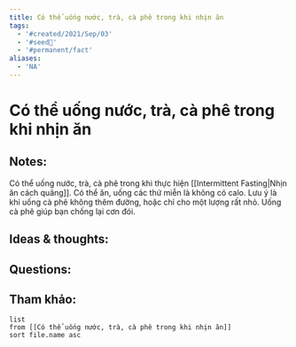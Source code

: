 ```yaml
---
title: Có thể uống nước, trà, cà phê trong khi nhịn ăn
tags:
  - '#created/2021/Sep/03'
  - '#seed🥜'
  - '#permanent/fact'
aliases:
  - 'NA'
---
```

# Có thể uống nước, trà, cà phê trong khi nhịn ăn

## Notes:
Có thể uống nước, trà, cà phê trong khi thực hiện [[Intermittent Fasting|Nhịn ăn cách quãng]]. Có thể ăn, uống các thứ miễn là không có calo. Lưu ý là khi uống cà phê không thêm đường, hoặc chỉ cho một lượng rất nhỏ. Uống cà phê giúp bạn chống lại cơn đói.

## Ideas & thoughts:

## Questions:


## Tham khảo:
```dataview
list
from [[Có thể uống nước, trà, cà phê trong khi nhịn ăn]]
sort file.name asc
```